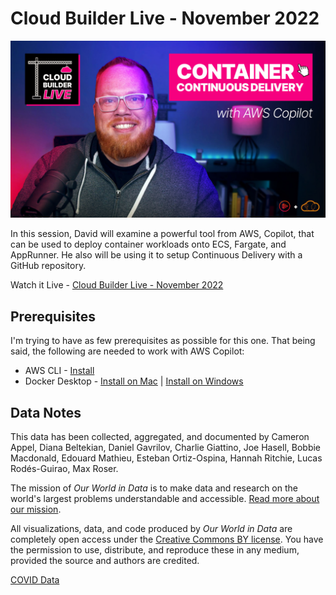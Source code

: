 # Cloud Builder Live - November 2022

![Cloud Builder Live Thumbnail](/images/thumbnail.jpg)

In this session, David will examine a powerful tool from AWS, Copilot, that can be used to deploy container workloads onto ECS, Fargate, and AppRunner. He also will be using it to setup Continuous Delivery with a GitHub repository.

Watch it Live - [Cloud Builder Live - November 2022](https://www.youtube.com/watch?v=D7YLrey51g8)  

## Prerequisites

I'm trying to have as few prerequisites as possible for this one.  That being said, the following are needed to work with AWS Copilot:

- AWS CLI - [Install](https://docs.aws.amazon.com/cli/latest/userguide/getting-started-install.html)
- Docker Desktop - [Install on Mac](https://docs.docker.com/desktop/install/mac-install/) | [Install on Windows](https://docs.docker.com/desktop/install/windows-install/)

## Data Notes

This data has been collected, aggregated, and documented by Cameron Appel, Diana Beltekian, Daniel Gavrilov, Charlie Giattino, Joe Hasell, Bobbie Macdonald, Edouard Mathieu, Esteban Ortiz-Ospina, Hannah Ritchie, Lucas Rodés-Guirao, Max Roser.

The mission of _Our World in Data_ is to make data and research on the world's largest problems understandable and accessible. [Read more about our mission](https://ourworldindata.org/about).

All visualizations, data, and code produced by _Our World in Data_ are completely open access under the [Creative Commons BY license](https://creativecommons.org/licenses/by/4.0/). You have the permission to use, distribute, and reproduce these in any medium, provided the source and authors are credited.

[COVID Data](https://github.com/owid/covid-19-data)